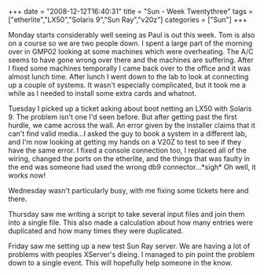 +++
date = "2008-12-12T16:40:31"
title = "Sun - Week Twentythree"
tags = ["etherlite","LX50","Solaris 9","Sun Ray","v20z"]
categories = ["Sun"]
+++

Monday starts considerably well seeing as Paul is out this week. Tom is also on a course so we are two people down.
I spent a large part of the morning over in GMP02 looking at some machines which were overheating. The A/C seems to have gone wrong over there and the machines are suffering. After I fixed some machines temporally I came back over to the office and it was almost lunch time.
After lunch I went down to the lab to look at connecting up a couple of systems. It wasn't especially complicated, but it took me a while as I needed to install some extra cards and whatnot.

Tuesday I picked up a ticket asking about boot netting an LX50 with Solaris 9. The problem isn't one I'd seen before. But after getting past the first hurdle, we came across the wall. An error given by the installer claims that it can't find valid media...I asked the guy to book a system in a different lab, and I'm now looking at getting my hands on a V20Z to test to see if they have the same error.
I fixed a console connection too, I replaced all of the wiring, changed the ports on the etherlite, and the things that was faulty in the end was someone had used the wrong db9 connector...\*sigh\* Oh well, it works now!

Wednesday wasn't particularly busy, with me fixing some tickets here and there.

Thursday saw me writing a script to take several input files and join them into a single file. This also made a calculation about how many entries were duplicated and how many times they were duplicated.

Friday saw me setting up a new test Sun Ray server. We are having a lot of problems with peoples XServer's dieing. I managed to pin point the problem down to a single event. This will hopefully help someone in the know.
